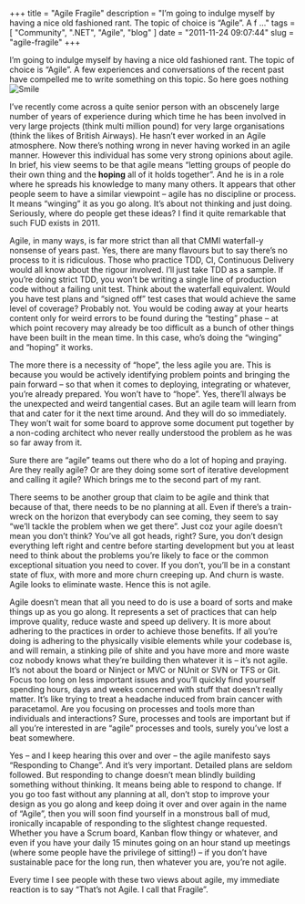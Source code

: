 
+++
title = "Agile Fragile"
description = "I’m going to indulge myself by having a nice old fashioned rant. The topic of choice is “Agile”. A f ..."
tags = [ "Community", ".NET", "Agile", "blog" ]
date = "2011-11-24 09:07:44"
slug = "agile-fragile"
+++
<p>I’m going to indulge myself by having a nice old fashioned rant. The topic of choice is “Agile”. A few experiences and conversations of the recent past have compelled me to write something on this topic. So here goes nothing <img style="border-bottom-style: none; border-left-style: none; border-top-style: none; border-right-style: none" class="wlEmoticon wlEmoticon-smile" alt="Smile" src="http://www.heartysoft.com/Media/Default/Windows-Live-Writer/AgileFragile_D668/wlEmoticon-smile_2.png"></p> <p>I’ve recently come across a quite senior person with an obscenely large number of years of experience during which time he has been involved in very large projects (think multi million pound) for very large organisations (think the likes of British Airways). He hasn’t ever worked in an Agile atmosphere. Now there’s nothing wrong in never having worked in an agile manner. However this individual has some very strong opinions about agile. In brief, his view seems to be that agile means “letting groups of people do their own thing and the <strong>hoping</strong> all of it holds together”. And he is in a role where he spreads his knowledge to many many others. It appears that other people seem to have a similar viewpoint – agile has no discipline or process. It means “winging” it as you go along. It’s about not thinking and just doing. Seriously, where do people get these ideas? I find it quite remarkable that such FUD exists in 2011.</p> <p>Agile, in many ways, is far more strict than all that CMMI waterfall-y nonsense of years past. Yes, there are many flavours but to say there’s no process to it is ridiculous. Those who practice TDD, CI, Continuous Delivery would all know about the rigour involved. I’ll just take TDD as a sample. If you’re doing strict TDD, you won’t be writing a single line of production code without a failing unit test. Think about the waterfall equivalent. Would you have test plans and “signed off” test cases that would achieve the same level of coverage? Probably not. You would be coding away at your hearts content only for weird errors to be found during the “testing” phase – at which point recovery may already be too difficult as a bunch of other things have been built in the mean time. In this case, who’s doing the “winging” and “hoping” it works.</p> <p>The more there is a necessity of “hope”, the less agile you are. This is because you would be actively identifying problem points and bringing the pain forward – so that when it comes to deploying, integrating or whatever, you’re already prepared. You won’t have to “hope”. Yes, there’ll always be the unexpected and weird tangential cases. But an agile team will learn from that and cater for it the next time around. And they will do so immediately. They won’t wait for some board to approve some document put together by a non-coding architect who never really understood the problem as he was so far away from it.</p> <p>Sure there are “agile” teams out there who do a lot of hoping and praying. Are they really agile? Or are they doing some sort of iterative development and calling it agile? Which brings me to the second part of my rant. </p> <p>There seems to be another group that claim to be agile and think that because of that, there needs to be no planning at all. Even if there’s a train-wreck on the horizon that everybody can see coming, they seem to say “we’ll tackle the problem when we get there”. Just coz your agile doesn’t mean you don’t think? You’ve all got heads, right? Sure, you don’t design everything left right and centre before starting development but you at least need to think about the problems you’re likely to face or the common exceptional situation you need to cover. If you don’t, you’ll be in a constant state of flux, with more and more churn creeping up. And churn is waste. Agile looks to eliminate waste. Hence this is not agile.</p> <p>Agile doesn’t mean that all you need to do is use a board of sorts and make things up as you go along. It represents a set of practices that can help improve quality, reduce waste and speed up delivery. It is more about adhering to the practices in order to achieve those benefits. If all you’re doing is adhering to the physically visible elements while your codebase is, and will remain, a stinking pile of shite and you have more and more waste coz nobody knows what they’re building then whatever it is – it’s not agile. It’s not about the board or Ninject or MVC or NUnit or SVN or TFS or Git. Focus too long on less important issues and you’ll quickly find yourself spending hours, days and weeks concerned with stuff that doesn’t really matter. It’s like trying to treat a headache induced from brain cancer with paracetamol. Are you focusing on processes and tools more than individuals and interactions? Sure, processes and tools are important but if all you’re interested in are “agile” processes and tools, surely you’ve lost a beat somewhere.</p> <p>Yes – and I keep hearing this over and over – the agile manifesto says “Responding to Change”. And it’s very important. Detailed plans are seldom followed. But responding to change doesn’t mean blindly building something without thinking. It means being able to respond to change. If you go too fast without any planning at all, don’t stop to improve your design as you go along and keep doing it over and over again in the name of “Agile”, then you will soon find yourself in a monstrous ball of mud, ironically incapable of responding to the slightest change requested. Whether you have a Scrum board, Kanban flow thingy or whatever, and even if you have your daily 15 minutes going on an hour stand up meetings (where some people have the privilege of sitting!) – if you don’t have sustainable pace for the long run, then whatever you are, you’re not agile. </p> <p>Every time I see people with these two views about agile, my immediate reaction is to say “That’s not Agile. I call that Fragile”. </p>
        